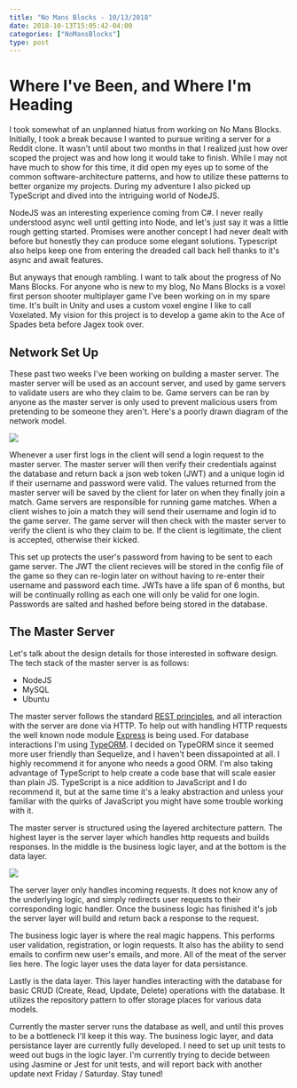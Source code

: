 ```yaml
---
title: "No Mans Blocks - 10/13/2018"
date: 2018-10-13T15:05:42-04:00
categories: ["NoMansBlocks"]
type: post
---
```


Where I've Been, and Where I'm Heading
===

I took somewhat of an unplanned hiatus from working on No Mans Blocks. Initially, I took a break because I wanted to pursue writing a server for a Reddit clone. It wasn't until about two months in that I realized just how over scoped the project was and how long it would take to finish. While I may not have much to show for this time, it did open my eyes up to some of the common software-architecture patterns, and how to utilize these patterns to better organize my projects. During my adventure I also picked up TypeScript and dived into the intriguing world of NodeJS.

NodeJS was an interesting experience coming from C#. I never really understood async well until getting into Node, and let's just say it was a little rough getting started. Promises were another concept I had never dealt with before but honestly they can produce some elegant solutions. Typescript also helps keep one from entering the dreaded call back hell thanks to it's async and await features.

But anyways that enough rambling. I want to talk about the progress of No Mans Blocks. For anyone who is new to my blog, No Mans Blocks is a voxel first person shooter multiplayer game I've been working on in my spare time. It's built in Unity and uses a custom voxel engine I like to call Voxelated. My vision for this project is to develop a game akin to the Ace of Spades beta before Jagex took over.

Network Set Up
---

These past two weeks I've been working on building a master server. The master server will be used as an account server, and used by game servers to validate users are who they claim to be. Game servers can be ran by anyone as the master server is only used to prevent malicious users from pretending to be someone they aren't. Here's a poorly drawn diagram of the network model.

<img src="/img/nomansblocks/10-13-18-update/1.jpg" class="image-center">

Whenever a user first logs in the client will send a login request to the master server. The master server will then verify their credentials against the database and return back a json web token (JWT) and a unique login id if their username and password were valid. The values returned from the master server will be saved by the client for later on when they finally join a match. Game servers are responsible for running game matches. When a client wishes to join a match they will send their username and login id to the game server. The game server will then check with the master server to verify the client is who they claim to be. If the client is legitimate, the client is accepted, otherwise their kicked.

This set up protects the user's password from having to be sent to each game server. The JWT the client recieves will be stored in the config file of the game so they can re-login later on without having to re-enter their username and password each time. JWTs have a life span of 6 months, but will be continually rolling as each one will only be valid for one login. Passwords are salted and hashed before being stored in the database.

The Master Server
---

Let's talk about the design details for those interested in software design. The tech stack of the master server is as follows:

* NodeJS
* MySQL
* Ubuntu

The master server follows the standard <a href="https://restfulapi.net/">REST principles</a>, and all interaction with the server are done via HTTP. To help out with handling HTTP requests the well known node module <a href="https://expressjs.com/">Express</a> is being used. For database interactions I'm using <a href="http://typeorm.io/">TypeORM</a>. I decided on TypeORM since it seemed more user friendly than Sequelize, and I haven't been dissapointed at all. I highly recommend it for anyone who needs a good ORM. I'm also taking advantage of TypeScript to help create a code base that will scale easier than plain JS. TypeScript is a nice addition to JavaScript and I do recommend it, but at the same time it's a leaky abstraction and unless your familiar with the quirks of JavaScript you might have some trouble working with it.

The master server is structured using the layered architecture pattern. The highest layer is the server layer which handles http requests and builds responses. In the middle is the business logic layer, and at the bottom is the data layer.

<img src="/img/nomansblocks/10-13-18-update/2.jpg" class="image-center">

The server layer only handles incoming requests. It does not know any of the underlying logic, and simply redirects user requests to their corresponding logic handler. Once the business logic has finished it's job the server layer will build and return back a response to the request.

The business logic layer is where the real magic happens. This performs user validation, registration, or login requests. It also has the ability to send emails to confirm new user's emails, and more. All of the meat of the server lies here. The logic layer uses the data layer for data persistance.

Lastly is the data layer. This layer handles interacting with the database for basic CRUD (Create, Read, Update, Delete) operations with the database. It utilizes the repository pattern to offer storage places for various data models. 

Currently the master server runs the database as well, and until this proves to be a bottleneck I'll keep it this way. The business logic layer, and data persistance layer are currently fully developed. I need to set up unit tests to weed out bugs in the logic layer. I'm currently trying to decide between using Jasmine or Jest for unit tests, and will report back with another update next Friday / Saturday. Stay tuned!

